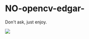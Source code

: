 # NO-opencv-edgar-


Don't ask, just enjoy.



![](https://github.com/ITC5Esbjerg/NO-opencv-edgar-/blob/main/.Untitled%20video%20-%20Made%20with%20Clipchamp%20(7).gif)
